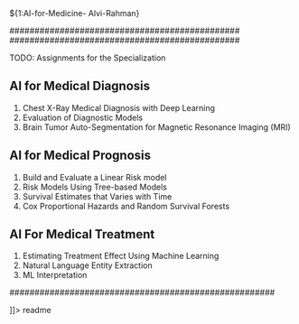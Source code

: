 <snippet>
  <content><![CDATA[

# ${1:AI-for-Medicine- Alvi-Rahman}


##############################################
##############################################

TODO: Assignments for the Specialization

## AI for Medical Diagnosis

1. Chest X-Ray Medical Diagnosis with Deep Learning
2. Evaluation of Diagnostic Models
3. Brain Tumor Auto-Segmentation for Magnetic Resonance Imaging (MRI)

## AI for Medical Prognosis

1. Build and Evaluate a Linear Risk model
2. Risk Models Using Tree-based Models
3. Survival Estimates that Varies with Time
4. Cox Proportional Hazards and Random Survival Forests

## AI For Medical Treatment

1. Estimating Treatment Effect Using Machine Learning
2. Natural Language Entity Extraction
3. ML Interpretation

#####################################################

]]>
</content>
  <tabTrigger>readme</tabTrigger>
</snippet>